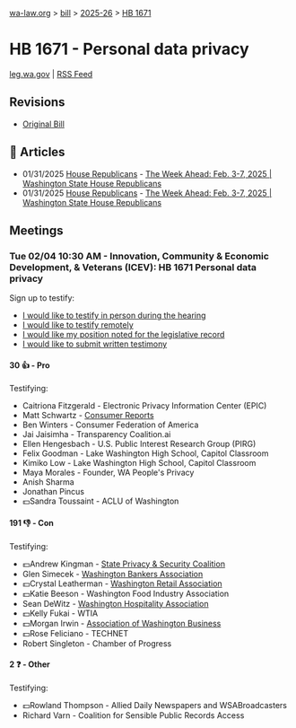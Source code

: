 [wa-law.org](/) > [bill](/bill/) > [2025-26](/bill/2025-26/) > [HB 1671](/bill/2025-26/hb/1671/)

# HB 1671 - Personal data privacy
[leg.wa.gov](https://app.leg.wa.gov/billsummary?BillNumber=1671&Year=2025&Initiative=false) | [RSS Feed](./rss.xml)

## Revisions
* [Original Bill](1/)

## 📰 Articles
* 01/31/2025 [House Republicans](/org/house_republicans/) - [The Week Ahead: Feb. 3-7, 2025 | Washington State House Republicans](http://houserepublicans.wa.gov/week/the-week-ahead-feb-3-7-2025/#:~:text=HB%201671)
* 01/31/2025 [House Republicans](/org/house_republicans/) - [The Week Ahead: Feb. 3-7, 2025 | Washington State House Republicans](https://houserepublicans.wa.gov/week/the-week-ahead-feb-3-7-2025/#:~:text=HB%201671)

## Meetings
### Tue 02/04 10:30 AM - Innovation, Community & Economic Development, & Veterans (ICEV): HB 1671 Personal data privacy
Sign up to testify:
* [I would like to testify in person during the hearing](https://app.leg.wa.gov/csi/Testifier/Add?chamber=House&mId=32657&aId=162645&caId=25482&tId=1)
* [I would like to testify remotely](https://app.leg.wa.gov/csi/Testifier/Add?chamber=House&mId=32657&aId=162645&caId=25482&tId=2)
* [I would like my position noted for the legislative record](https://app.leg.wa.gov/csi/Testifier/Add?chamber=House&mId=32657&aId=162645&caId=25482&tId=3)
* [I would like to submit written testimony](https://app.leg.wa.gov/csi/Testifier/Add?chamber=House&mId=32657&aId=162645&caId=25482&tId=4)

#### 30 👍 - Pro
Testifying:
* Caitriona Fitzgerald - Electronic Privacy Information Center (EPIC)
* Matt Schwartz - [Consumer Reports](/org/consumer_reports/)
* Ben Winters - Consumer Federation of America
* Jai Jaisimha - Transparency Coalition.ai
* Ellen Hengesbach - U.S. Public Interest Research Group (PIRG)
* Felix Goodman - Lake Washington High School, Capitol Classroom
* Kimiko Low - Lake Washington High School, Capitol Classroom
* Maya Morales - Founder, WA People's Privacy
* Anish Sharma
* Jonathan Pincus
* 💵Sandra Toussaint - ACLU of Washington

#### 191 👎 - Con
Testifying:
* 💵Andrew Kingman - [State Privacy & Security Coalition](/org/state_privacy_&_security_coalition/)
* Glen Simecek - [Washington Bankers Association](/org/washington_bankers_association/)
* 💵Crystal Leatherman - [Washington Retail Association](/org/washington_retail_association/)
* 💵Katie Beeson - Washington Food Industry Association
* Sean DeWitz - [Washington Hospitality Association](/org/washington_hospitality_association/)
* 💵Kelly Fukai - WTIA
* 💵Morgan Irwin - [Association of Washington Business](/org/association_of_washington_business/)
* 💵Rose Feliciano - TECHNET
* Robert Singleton - Chamber of Progress

#### 2 ❓ - Other
Testifying:
* 💵Rowland Thompson - Allied Daily Newspapers and WSABroadcasters
* Richard Varn - Coalition for Sensible Public Records Access
